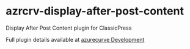 # azrcrv-display-after-post-content
Display After Post Content plugin for ClassicPress

Full plugin details available at [azurecurve Development](https://development.azurecurve.co.uk/classicpress-plugins/display-after-post-content/)
